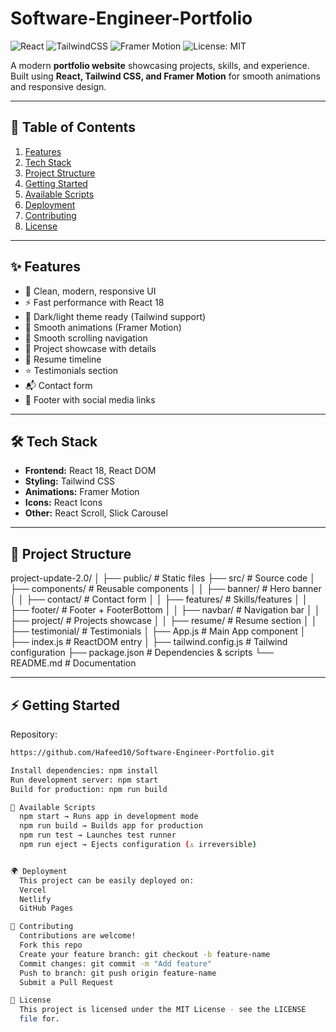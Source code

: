 #  Software-Engineer-Portfolio

![React](https://img.shields.io/badge/React-18-blue?logo=react)
![TailwindCSS](https://img.shields.io/badge/TailwindCSS-3.x-38B2AC?logo=tailwind-css)
![Framer Motion](https://img.shields.io/badge/FramerMotion-Animation-ff69b4?logo=framer)
![License: MIT](https://img.shields.io/badge/License-MIT-green.svg)

A modern **portfolio website** showcasing projects, skills, and experience.  
Built using **React, Tailwind CSS, and Framer Motion** for smooth animations and responsive design.

---

## 📑 Table of Contents
1. [Features](#-features)
2. [Tech Stack](#-tech-stack)
3. [Project Structure](#-project-structure)
4. [Getting Started](#-getting-started)
5. [Available Scripts](#-available-scripts)
6. [Deployment](#-deployment)
7. [Contributing](#-contributing)
8. [License](#-license)

---

## ✨ Features
- 🎨 Clean, modern, responsive UI
- ⚡ Fast performance with React 18
- 🌙 Dark/light theme ready (Tailwind support)
- 🎥 Smooth animations (Framer Motion)
- 🔗 Smooth scrolling navigation
- 📂 Project showcase with details
- 📜 Resume timeline
- ⭐ Testimonials section
- 📬 Contact form
- 📌 Footer with social media links

---

## 🛠 Tech Stack
- **Frontend:** React 18, React DOM
- **Styling:** Tailwind CSS
- **Animations:** Framer Motion
- **Icons:** React Icons
- **Other:** React Scroll, Slick Carousel

---

## 📂 Project Structure
project-update-2.0/
│
├── public/ # Static files
├── src/ # Source code
│ ├── components/ # Reusable components
│ │ ├── banner/ # Hero banner
│ │ ├── contact/ # Contact form
│ │ ├── features/ # Skills/features
│ │ ├── footer/ # Footer + FooterBottom
│ │ ├── navbar/ # Navigation bar
│ │ ├── project/ # Projects showcase
│ │ ├── resume/ # Resume section
│ │ ├── testimonial/ # Testimonials
│ ├── App.js # Main App component
│ ├── index.js # ReactDOM entry
│
├── tailwind.config.js # Tailwind configuration
├── package.json # Dependencies & scripts
└── README.md # Documentation


---


## ⚡ Getting Started

Repository:
```bash
https://github.com/Hafeed10/Software-Engineer-Portfolio.git

Install dependencies: npm install
Run development server: npm start
Build for production: npm run build

📜 Available Scripts
  npm start → Runs app in development mode
  npm run build → Builds app for production
  npm run test → Launches test runner
  npm run eject → Ejects configuration (⚠ irreversible)


🌍 Deployment
  This project can be easily deployed on:
  Vercel
  Netlify
  GitHub Pages

🤝 Contributing
  Contributions are welcome!
  Fork this repo
  Create your feature branch: git checkout -b feature-name
  Commit changes: git commit -m "Add feature"
  Push to branch: git push origin feature-name
  Submit a Pull Request

📜 License
  This project is licensed under the MIT License - see the LICENSE
  file for.
